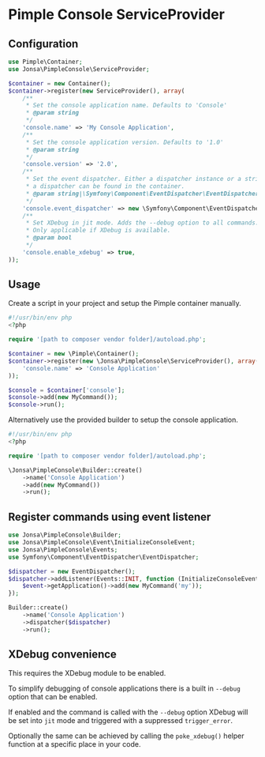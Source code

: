 # Pimple Console ServiceProvider

## Configuration
```php
use Pimple\Container;
use Jonsa\PimpleConsole\ServiceProvider;

$container = new Container();
$container->register(new ServiceProvider(), array(
    /**
     * Set the console application name. Defaults to 'Console'
     * @param string
     */
    'console.name' => 'My Console Application',
    /**
     * Set the console application version. Defaults to '1.0'
     * @param string
     */
    'console.version' => '2.0',
    /**
     * Set the event dispatcher. Either a dispatcher instance or a string where
     * a dispatcher can be found in the container.
     * @param string|\Symfony\Component\EventDispatcher\EventDispatcherInterface
     */
    'console.event_dispatcher' => new \Symfony\Component\EventDispatcher\EventDispatcher(),
    /**
     * Set XDebug in jit mode. Adds the --debug option to all commands.
     * Only applicable if XDebug is available.
     * @param bool
     */
    'console.enable_xdebug' => true,
));
```

## Usage
Create a script in your project and setup the Pimple container manually.
```php
#!/usr/bin/env php
<?php

require '[path to composer vendor folder]/autoload.php';

$container = new \Pimple\Container();
$container->register(new \Jonsa\PimpleConsole\ServiceProvider(), array(
    'console.name' => 'Console Application'
));

$console = $container['console'];
$console->add(new MyCommand());
$console->run();
```

Alternatively use the provided builder to setup the console application.
```php
#!/usr/bin/env php
<?php

require '[path to composer vendor folder]/autoload.php';

\Jonsa\PimpleConsole\Builder::create()
    ->name('Console Application')
    ->add(new MyCommand())
    ->run();
```

## Register commands using event listener
```php
use Jonsa\PimpleConsole\Builder;
use Jonsa\PimpleConsole\Event\InitializeConsoleEvent;
use Jonsa\PimpleConsole\Events;
use Symfony\Component\EventDispatcher\EventDispatcher;

$dispatcher = new EventDispatcher();
$dispatcher->addListener(Events::INIT, function (InitializeConsoleEvent $event) {
    $event->getApplication()->add(new MyCommand('my'));
});

Builder::create()
    ->name('Console Application')
    ->dispatcher($dispatcher)
    ->run();
```

## XDebug convenience
This requires the XDebug module to be enabled.

To simplify debugging of console applications there is a built in ```--debug``` option that can be enabled.

If enabled and the command is called with the ```--debug``` option XDebug will be set into ```jit``` mode and triggered with a suppressed ```trigger_error```.

Optionally the same can be achieved by calling the ```poke_xdebug()``` helper function at a specific place in your code.

